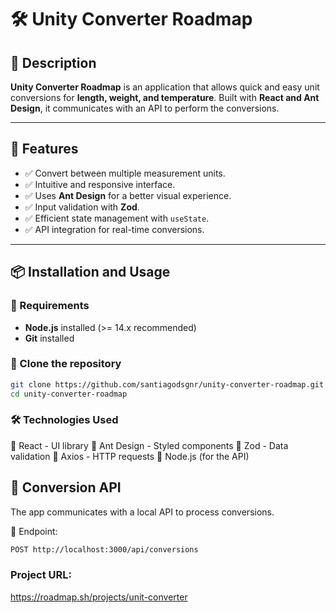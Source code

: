 # 🛠️ Unity Converter Roadmap  

## 🚀 Description  
**Unity Converter Roadmap** is an application that allows quick and easy unit conversions for **length, weight, and temperature**. Built with **React and Ant Design**, it communicates with an API to perform the conversions.  

---

## 📌 Features  
- ✅ Convert between multiple measurement units.  
- ✅ Intuitive and responsive interface.  
- ✅ Uses **Ant Design** for a better visual experience.  
- ✅ Input validation with **Zod**.  
- ✅ Efficient state management with `useState`.  
- ✅ API integration for real-time conversions.  

---

## 📦 Installation and Usage  

### 🔹 Requirements  
- **Node.js** installed (>= 14.x recommended)  
- **Git** installed  

### 🔹 Clone the repository  
```sh
git clone https://github.com/santiagodsgnr/unity-converter-roadmap.git
cd unity-converter-roadmap
```

### 🛠️ Technologies Used
🔹 React - UI library
🔹 Ant Design - Styled components
🔹 Zod - Data validation
🔹 Axios - HTTP requests
🔹 Node.js (for the API)

## 🔗 Conversion API

The app communicates with a local API to process conversions.

📡 Endpoint:
```sh
POST http://localhost:3000/api/conversions
```

### Project URL:

https://roadmap.sh/projects/unit-converter